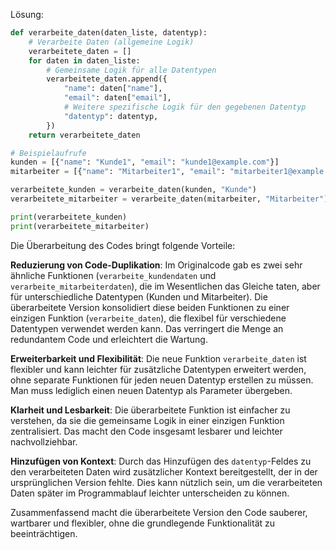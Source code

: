Lösung:

```python
def verarbeite_daten(daten_liste, datentyp):
    # Verarbeite Daten (allgemeine Logik)
    verarbeitete_daten = []
    for daten in daten_liste:
        # Gemeinsame Logik für alle Datentypen
        verarbeitete_daten.append({
            "name": daten["name"],
            "email": daten["email"],
            # Weitere spezifische Logik für den gegebenen Datentyp
            "datentyp": datentyp,
        })
    return verarbeitete_daten

# Beispielaufrufe
kunden = [{"name": "Kunde1", "email": "kunde1@example.com"}]
mitarbeiter = [{"name": "Mitarbeiter1", "email": "mitarbeiter1@example.com"}]

verarbeitete_kunden = verarbeite_daten(kunden, "Kunde")
verarbeitete_mitarbeiter = verarbeite_daten(mitarbeiter, "Mitarbeiter")

print(verarbeitete_kunden)
print(verarbeitete_mitarbeiter)
```

Die Überarbeitung des Codes bringt folgende Vorteile:

**Reduzierung von Code-Duplikation**: Im Originalcode gab es zwei sehr ähnliche Funktionen (`verarbeite_kundendaten` und
`verarbeite_mitarbeiterdaten`), die im Wesentlichen das Gleiche taten, aber für unterschiedliche Datentypen 
(Kunden und Mitarbeiter). Die überarbeitete Version konsolidiert diese beiden Funktionen zu einer einzigen Funktion
(`verarbeite_daten`), die flexibel für verschiedene Datentypen verwendet werden kann. 
Das verringert die Menge an redundantem Code und erleichtert die Wartung.

**Erweiterbarkeit und Flexibilität**: Die neue Funktion `verarbeite_daten` ist flexibler und kann leichter für 
zusätzliche Datentypen erweitert werden, ohne separate Funktionen für jeden neuen Datentyp erstellen zu müssen.
Man muss lediglich einen neuen Datentyp als Parameter übergeben.

**Klarheit und Lesbarkeit**: Die überarbeitete Funktion ist einfacher zu verstehen,
da sie die gemeinsame Logik in einer einzigen Funktion zentralisiert. Das macht den Code insgesamt lesbarer und 
leichter nachvollziehbar.

**Hinzufügen von Kontext**: Durch das Hinzufügen des `datentyp`-Feldes zu den 
verarbeiteten Daten wird zusätzlicher Kontext bereitgestellt, der in der ursprünglichen Version fehlte.
Dies kann nützlich sein, um die verarbeiteten Daten später im Programmablauf leichter unterscheiden zu können.

Zusammenfassend macht die überarbeitete Version den Code sauberer, 
wartbarer und flexibler, ohne die grundlegende Funktionalität zu beeinträchtigen.
